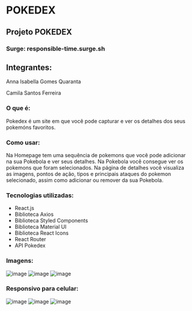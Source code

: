 # POKEDEX
## Projeto POKEDEX
### Surge: responsible-time.surge.sh

## Integrantes:
Anna Isabella Gomes Quaranta

Camila Santos Ferreira

### O que é:
Pokedex é um site em que você pode capturar e ver os detalhes dos seus pokemóns favoritos.

### Como usar: 
Na Homepage tem uma sequência de pokemons que você pode adicionar na sua Pokebola e ver seus detalhes.
Na Pokebola você consegue ver os pokemons que foram selecionados.
Na página de detalhes você visualiza as imagens, pontos de ação, tipos e principais ataques do pokemon selecionado, assim como adicionar ou remover da sua Pokebola.

### Tecnologias utilizadas:
* React.js
* Biblioteca Axios
* Biblioteca Styled Components
* Biblioteca Material UI
* Biblioteca React Icons
* React Router
* API Pokedex

### Imagens:
![image](https://media.discordapp.net/attachments/921261225747292221/929447470755348600/unknown.png?width=1025&height=466)
![image](https://media.discordapp.net/attachments/921261225747292221/929447705393111050/unknown.png?width=1021&height=468)
![image](https://media.discordapp.net/attachments/921261225747292221/929447892962410516/unknown.png?width=1025&height=466)

### Responsivo para celular: 

![image](https://media.discordapp.net/attachments/921261225747292221/929448249964785784/unknown.png?width=262&height=468)
![image](https://media.discordapp.net/attachments/921261225747292221/929448391665135697/unknown.png?width=261&height=468)
![image](https://media.discordapp.net/attachments/921261225747292221/929448557008793630/unknown.png?width=261&height=468)
